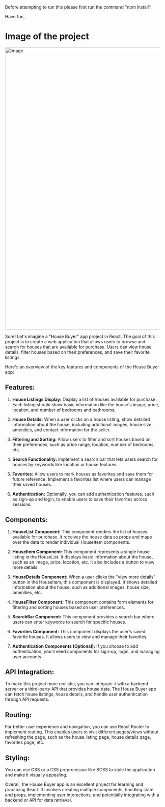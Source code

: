 Before attempting to run this please first run the command "npm install".

Have fun,

# Image of the project

<img width="919" alt="image" src="https://user-images.githubusercontent.com/109961309/221824865-76faeb41-92e3-4bb1-92ed-8c9c206e99df.png">

Sure! Let's imagine a "House Buyer" app project in React. The goal of this project is to create a web application that allows users to browse and search for houses that are available for purchase. Users can view house details, filter houses based on their preferences, and save their favorite listings.

Here's an overview of the key features and components of the House Buyer app:

## Features:

1. **House Listings Display:** Display a list of houses available for purchase. Each listing should show basic information like the house's image, price, location, and number of bedrooms and bathrooms.

2. **House Details:** When a user clicks on a house listing, show detailed information about the house, including additional images, house size, amenities, and contact information for the seller.

3. **Filtering and Sorting:** Allow users to filter and sort houses based on their preferences, such as price range, location, number of bedrooms, etc.

4. **Search Functionality:** Implement a search bar that lets users search for houses by keywords like location or house features.

5. **Favorites:** Allow users to mark houses as favorites and save them for future reference. Implement a favorites list where users can manage their saved houses.

6. **Authentication:** Optionally, you can add authentication features, such as sign-up and login, to enable users to save their favorites across sessions.

## Components:

1. **HouseList Component:** This component renders the list of houses available for purchase. It receives the house data as props and maps over the data to render individual HouseItem components.

2. **HouseItem Component:** This component represents a single house listing in the HouseList. It displays basic information about the house, such as an image, price, location, etc. It also includes a button to view more details.

3. **HouseDetails Component:** When a user clicks the "view more details" button in the HouseItem, this component is displayed. It shows detailed information about the house, such as additional images, house size, amenities, etc.

4. **HouseFilter Component:** This component contains form elements for filtering and sorting houses based on user preferences.

5. **SearchBar Component:** This component provides a search bar where users can enter keywords to search for specific houses.

6. **Favorites Component:** This component displays the user's saved favorite houses. It allows users to view and manage their favorites.

7. **Authentication Components (Optional):** If you choose to add authentication, you'll need components for sign-up, login, and managing user accounts.

## API Integration:

To make this project more realistic, you can integrate it with a backend server or a third-party API that provides house data. The House Buyer app can fetch house listings, house details, and handle user authentication through API requests.

## Routing:

For better user experience and navigation, you can use React Router to implement routing. This enables users to visit different pages/views without refreshing the page, such as the house listing page, house details page, favorites page, etc.

## Styling:

You can use CSS or a CSS preprocessor like SCSS to style the application and make it visually appealing.

Overall, the House Buyer app is an excellent project for learning and practicing React. It involves creating multiple components, handling state and props, implementing user interactions, and potentially integrating with a backend or API for data retrieval.
